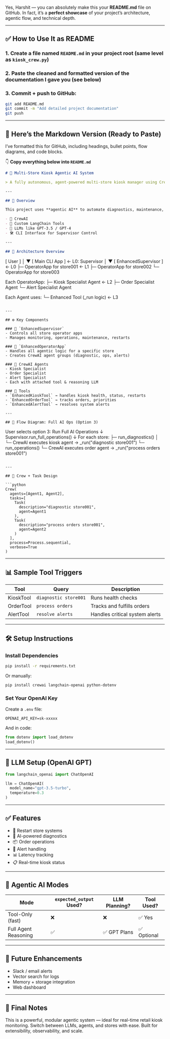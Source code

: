 Yes, Harshit — you can absolutely make this your **README.md** file on GitHub. In fact, it’s a **perfect showcase** of your project’s architecture, agentic flow, and technical depth.

---

## ✅ How to Use It as README

### 1. **Create a file named `README.md`** in your project root (same level as `kiosk_crew.py`)

### 2. Paste the cleaned and formatted version of the documentation I gave you (see below)

### 3. Commit + push to GitHub:

```bash
git add README.md
git commit -m "Add detailed project documentation"
git push
```

---

## 📘 Here’s the Markdown Version (Ready to Paste)

I’ve formatted this for GitHub, including headings, bullet points, flow diagrams, and code blocks.

👇 **Copy everything below into `README.md`**

```markdown
# 🧠 Multi-Store Kiosk Agentic AI System

> A fully autonomous, agent-powered multi-store kiosk manager using CrewAI, LangChain, and OpenAI GPT.

---

## 🚀 Overview

This project uses **agentic AI** to automate diagnostics, maintenance, order tracking, and alert responses across multiple store kiosks. Built with a clean modular architecture using:

- 🧠 CrewAI
- 🔧 Custom LangChain Tools
- 🤖 LLMs like GPT-3.5 / GPT-4
- 🛠️ CLI Interface for Supervisor Control

---

## 🧠 Architecture Overview

```

\[ User ]
│
▼
\[ Main CLI App ]         ← L0: Supervisor
│
▼
\[ EnhancedSupervisor ]   ← L0
├─ OperatorApp for store001  ← L1
├─ OperatorApp for store002
└─ OperatorApp for store003

Each OperatorApp:
├─ Kiosk Specialist Agent     ← L2
├─ Order Specialist Agent
└─ Alert Specialist Agent

Each Agent uses:
└─ Enhanced Tool (\_run logic) ← L3

```

---

## ⚙️ Key Components

### 🔹 `EnhancedSupervisor`
- Controls all store operator apps
- Manages monitoring, operations, maintenance, restarts

### 🔹 `EnhancedOperatorApp`
- Handles all agentic logic for a specific store
- Creates CrewAI agent groups (diagnostic, ops, alerts)

### 🔹 CrewAI Agents
- Kiosk Specialist
- Order Specialist
- Alert Specialist
- Each with attached tool & reasoning LLM

### 🔹 Tools
- `EnhancedKioskTool` → handles kiosk health, status, restarts
- `EnhancedOrderTool` → tracks orders, priorities
- `EnhancedAlertTool` → resolves system alerts

---

## 🔄 Flow Diagram: Full AI Ops (Option 3)

```

User selects option 3: Run Full AI Operations
↓
Supervisor.run\_full\_operations()
↓
For each store:
├─ run\_diagnostics()
│   └─ CrewAI executes kiosk agent → \_run("diagnostic store001")
└─ run\_operations()
└─ CrewAI executes order agent → \_run("process orders store001")

````

---

## 🧩 Crew + Task Design

```python
Crew(
  agents=[Agent1, Agent2],
  tasks=[
    Task(
      description="diagnostic store001",
      agent=Agent1
    ),
    Task(
      description="process orders store001",
      agent=Agent2
    )
  ],
  process=Process.sequential,
  verbose=True
)
````

---

## 📊 Sample Tool Triggers

| Tool      | Query                 | Description                    |
| --------- | --------------------- | ------------------------------ |
| KioskTool | `diagnostic store001` | Runs health checks             |
| OrderTool | `process orders`      | Tracks and fulfills orders     |
| AlertTool | `resolve alerts`      | Handles critical system alerts |

---

## 🛠️ Setup Instructions

### Install Dependencies

```bash
pip install -r requirements.txt
```

Or manually:

```bash
pip install crewai langchain-openai python-dotenv
```

### Set Your OpenAI Key

Create a `.env` file:

```
OPENAI_API_KEY=sk-xxxxx
```

And in code:

```python
from dotenv import load_dotenv
load_dotenv()
```

---

## 🔧 LLM Setup (OpenAI GPT)

```python
from langchain_openai import ChatOpenAI

llm = ChatOpenAI(
  model_name="gpt-3.5-turbo",
  temperature=0.3
)
```

---

## ✅ Features

* 🔄 Restart store systems
* 🧠 AI-powered diagnostics
* 📦 Order operations
* 🚨 Alert handling
* 📊 Latency tracking
* 📋 Real-time kiosk status

---

## 🧠 Agentic AI Modes

| Mode                 | `expected_output` Used? | LLM Planning? | Tool Used? |
| -------------------- | ----------------------- | ------------- | ---------- |
| Tool-Only (fast)     | ❌                       | ❌             | ✅ Yes      |
| Full Agent Reasoning | ✅                       | ✅ GPT Plans   | ✅ Optional |

---

## 📌 Future Enhancements

* Slack / email alerts
* Vector search for logs
* Memory + storage integration
* Web dashboard

---

## 🏁 Final Notes

This is a powerful, modular agentic system — ideal for real-time retail kiosk monitoring. Switch between LLMs, agents, and stores with ease. Built for extensibility, observability, and scale.

```
